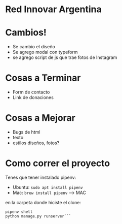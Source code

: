 # Red Innovar Argentina

# Cambios!

- Se cambio el diseño
- Se agrego modal con typeform
- se agrego script de js que trae fotos de Instagram

# Cosas a Terminar
- Form de contacto
- Link de donaciones


# Cosas a Mejorar
- Bugs de html
- texto
- estilos diseños, fotos?

# Como correr el proyecto
Tenes que tener instalado pipenv:

- Ubuntu:
```sudo apt install pipenv``` 
- Mac: 
```brew install pipenv``` --> MAC

en la carpeta donde hiciste el clone:

```pipenv install
pipenv shell
python manage.py runserver```
